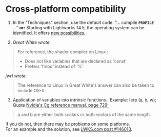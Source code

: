 # Cross-platform compatibility

1. In the "Techniques" section, use the default code: "... compile **`PROFILE`** ..."
   **or:** Starting with Lightworks 14.5, the operating system can be identified. 
   It offers [new possibilities](../Techniques/README.md). 
        
2.  *Great White wrote:*   
   >For reference, the shader compiler on Linux :  
   > - Does not like variables that are declared as 'const'  
   > - Prefers 'fmod' instead of '%'      
 
   *jwrl wrote:*  
   >The reference to Linux in Great White's answer can also be taken to include OS-X.
   
3. Application of variables into intrinsic functions.:
 Example: lerp (a, b, w);
 Quote [Nvidia's Cg reference manual, page 729:](https://www.google.com.au/url?sa=t&rct=j&q=&esrc=s&source=web&cd=3&cad=rja&uact=8&ved=0ahUKEwj5qpif6rHTAhXLF5QKHQ6MCeAQFggwMAI&url=http%3A%2F%2Fdeveloper.download.nvidia.com%2Fcg%2FCg_3.1%2FCg-3.1_April2012_ReferenceManual.pdf&usg=AFQjCNHI5gaVpuvJH6ZO8bnX7BxJGKXr0A)  
> a and b are either both scalars or both vectors of the same length.  

If you do not, then there may be problems on some platforms.  
For an example and the solution, see [LWKS.com post #146013](https://www.lwks.com/index.php?option=com_kunena&func=view&catid=7&id=143678&limit=15&limitstart=45&Itemid=81#146013).
   
         
         
